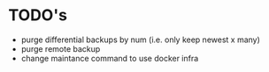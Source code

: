 # TODO's

- purge differential backups by num (i.e. only keep newest x many)
- purge remote backup
- change maintance command to use docker infra
